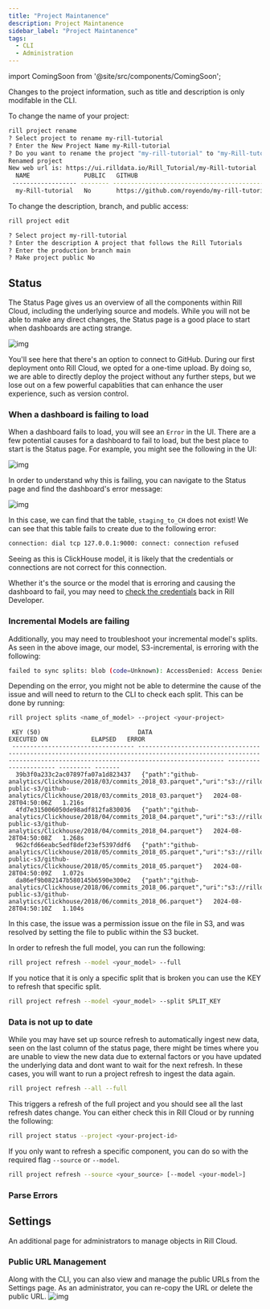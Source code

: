 ```yaml
---
title: "Project Maintanence"
description: Project Maintanence
sidebar_label: "Project Maintanence"
tags:
  - CLI
  - Administration
---
```


import ComingSoon from '@site/src/components/ComingSoon';

Changes to the project information, such as title and description is only modifable in the CLI. 

To change the name of your project:
```bash
rill project rename
? Select project to rename my-rill-tutorial
? Enter the New Project Name my-Rill-tutorial
? Do you want to rename the project "my-rill-tutorial" to "my-Rill-tutorial"? Yes
Renamed project
New web url is: https://ui.rilldata.io/Rill_Tutorial/my-Rill-tutorial
  NAME               PUBLIC   GITHUB                                        ORGANIZATION   
 ------------------ -------- --------------------------------------------- --------------- 
  my-Rill-tutorial   No       https://github.com/royendo/my-rill-tutorial   Rill_Tutorial
```

To change the description, branch, and public access:
```bash
rill project edit

? Select project my-rill-tutorial
? Enter the description A project that follows the Rill Tutorials
? Enter the production branch main
? Make project public No
```


## Status

The Status Page gives us an overview of all the components within Rill Cloud, including the underlying source and models. While you will not be able to make any direct changes, the Status page is a good place to start when dashboards are acting strange.

![img](/img/tutorials/203/status.png)

You'll see here that there's an option to connect to GitHub.
During our first deployment onto Rill Cloud, we opted for a one-time upload. By doing so, we are able to directly deploy the project without any further steps, but we lose out on a few powerful capablities that can enhance the user experience, such as version control.


### When a dashboard is failing to load

When a dashboard fails to load, you will see an `Error` in the UI. There are a few potential causes for a dashboard to fail to load, but the best place to start is the Status page. For example, you might see the following in the UI: 

![img](/img/tutorials/admin/failing-dashboard.png)

In order to understand why this is failing, you can navigate to the Status page and find the dashboard's error message:

![img](/img/tutorials/admin/failing-status-page.png)

In this case, we can find that the table, `staging_to_CH` does not exist! We can see that this table fails to create due to the following error:

```bash
connection: dial tcp 127.0.0.1:9000: connect: connection refused
```

Seeing as this is ClickHouse model, it is likely that the credentials or connections are not correct for this connection. 

Whether it's the source or the model that is erroring and causing the dashboard to fail, you may need to [check the credentials](credential-env-variable-management.md) back in Rill Developer.


### Incremental Models are failing 

Additionally, you may need to troubleshoot your incremental model's splits. As seen in the above image, our model, S3-incremental, is erroring with the following:

```bash
failed to sync splits: blob (code=Unknown): AccessDenied: Access Denied status code:...
```

Depending on the error, you might not be able to determine the cause of the issue and will need to return to the CLI to check each split. This can be done by running:

```bash
rill project splits <name_of_model> --project <your-project>
```

```
 KEY (50)                           DATA                                                                                                                                                                 EXECUTED ON            ELAPSED   ERROR  
 ---------------------------------- -------------------------------------------------------------------------------------------------------------------------------------------------------------------- ---------------------- --------- ------- 
  39b3f0a233c2ac07897fa07a1d823437   {"path":"github-analytics/Clickhouse/2018/03/commits_2018_03.parquet","uri":"s3://rilldata-public-s3/github-analytics/Clickhouse/2018/03/commits_2018_03.parquet"}   2024-08-28T04:50:06Z   1.216s           
  4fd7e315006050de98adf812fa830036   {"path":"github-analytics/Clickhouse/2018/04/commits_2018_04.parquet","uri":"s3://rilldata-public-s3/github-analytics/Clickhouse/2018/04/commits_2018_04.parquet"}   2024-08-28T04:50:08Z   1.268s           
  962cfd66eabc5edf8def23ef5397ddf6   {"path":"github-analytics/Clickhouse/2018/05/commits_2018_05.parquet","uri":"s3://rilldata-public-s3/github-analytics/Clickhouse/2018/05/commits_2018_05.parquet"}   2024-08-28T04:50:09Z   1.072s           
  da86ef9b082147b580145b6590e300e2   {"path":"github-analytics/Clickhouse/2018/06/commits_2018_06.parquet","uri":"s3://rilldata-public-s3/github-analytics/Clickhouse/2018/06/commits_2018_06.parquet"}   2024-08-28T04:50:10Z   1.104s           
```

In this case, the issue was a permission issue on the file in S3, and was resolved by setting the file to public within the S3 bucket.

In order to refresh the full model, you can run the following:

```bash
rill project refresh --model <your_model> --full
```

If you notice that it is only a specific split that is broken you can use the KEY to refresh that specific split.
```bash
rill project refresh --model <your_model> --split SPLIT_KEY
```

### Data is not up to date

While you may have set up source refresh to automatically ingest new data, seen on the last column of the status page, there might be times where you are unable to view the new data due to external factors or you have updated the underlying data and dont want to wait for the next refresh. In these cases, you will want to run a project refresh to ingest the data again.

```bash
rill project refresh --all --full
```
This triggers a refresh of the full project and you should see all the last refresh dates change. You can either check this in Rill Cloud or by running the following:

```bash
rill project status --project <your-project-id>
```

If you only want to refresh a specific component, you can do so with the required flag `--source` or `--model`.
```bash
rill project refresh --source <your_source> [--model <your-model>]
```


### Parse Errors



## Settings
An additional page for administrators to manage objects in Rill Cloud.

### Public URL Management

Along with the CLI, you can also view and manage the public URLs from the Settings page. As an administrator, you can re-copy the URL or delete the public URL.
![img](/img/tutorials/admin/settings-public-url.png)

